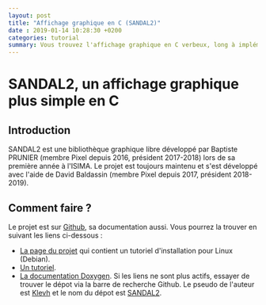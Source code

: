 ```yaml
---
layout: post
title: "Affichage graphique en C (SANDAL2)"
date : 2019-01-14 10:28:30 +0200
categories: tutorial
summary: Vous trouvez l'affichage graphique en C verbeux, long à implémenté et peut pratique ? SANDAL2 devrait vous plaire.
---
```


# SANDAL2, un affichage graphique plus simple en C

## Introduction

SANDAL2 est une bibliothèque graphique libre développé par Baptiste PRUNIER 
(membre Pixel depuis 2016, président 2017-2018) lors de sa première année à l'ISIMA. 
Le projet est toujours maintenu et s'est développé avec l'aide de David Baldassin 
(membre Pixel depuis 2017, président 2018-2019).

## Comment faire ?

Le projet est sur [Github](https://github.com/), sa documentation aussi. Vous pourrez la trouver en suivant les liens 
ci-dessous :
* [La page du projet](https://klevh.github.io/SANDAL2/) qui contient un tutoriel d'installation pour Linux (Debian).
* [Un tutoriel](https://klevh.github.io/SANDAL2/Docs/Tutorial.html).
* [La documentation Doxygen](https://klevh.github.io/SANDAL2_Documentation/).
Si les liens ne sont plus actifs, essayer de trouver le dépot via la barre de recherche Github. Le pseudo de l'auteur est 
[Klevh](https://github.com/Klevh) et le nom du dépot est [SANDAL2](https://github.com/Klevh/SANDAL2).
